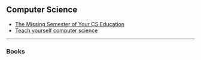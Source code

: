 ## Computer Science

- [The Missing Semester of Your CS Education](https://missing-semester-cn.github.io/)
- [Teach yourself computer science](https://teachyourselfcs.com/)



---

### Books

